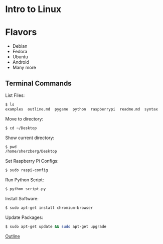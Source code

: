 Intro to Linux
==============

Flavors
=======

* Debian
* Fedora
* Ubuntu
* Android
* Many more

Terminal Commands
-----------------

List Files:

```bash
$ ls
examples  outline.md  pygame  python  raspberrypi  readme.md  syntax
```

Move to directory:
```bash
$ cd ~/Desktop
```

Show current directory:
```bash
$ pwd
/home/sherzberg/Desktop
```

Set Raspberry Pi Configs:
```bash
$ sudo raspi-config
```

Run Python Script:
```bash
$ python script.py
```

Install Software:
```bash
$ sudo apt-get install chromium-browser
```

Update Packages:
```bash
$ sudo apt-get update && sudo apt-get upgrade
```

[Outline](../outline.md)
